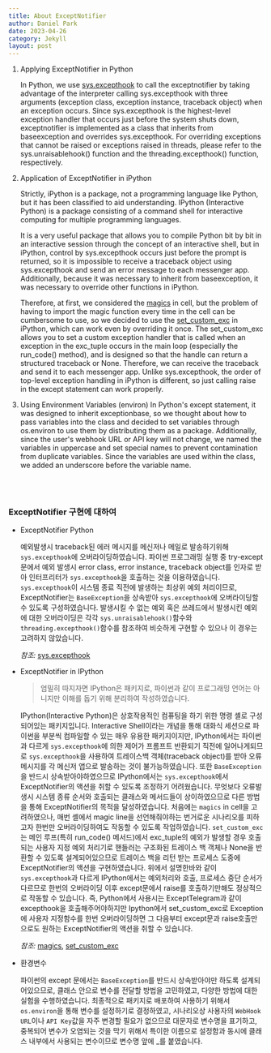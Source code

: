 ```yaml
---
title: About ExceptNotifier 
author: Daniel Park
date: 2023-04-26
category: Jekyll
layout: post
---
```


1. Applying ExceptNotifier in Python

    In Python, we use [sys.excepthook](https://docs.python.org/ko/3/library/sys.html#sys.excepthook) to call the exceptnotifier by taking advantage of the interpreter calling sys.excepthook with three arguments (exception class, exception instance, traceback object) when an exception occurs. Since sys.excepthook is the highest-level exception handler that occurs just before the system shuts down, exceptnotifier is implemented as a class that inherits from baseexception and overrides sys.excepthook. For overriding exceptions that cannot be raised or exceptions raised in threads, please refer to the sys.unraisablehook() function and the threading.excepthook() function, respectively.

2. Application of ExceptNotifier in iPython

    Strictly, iPython is a package, not a programming language like Python, but it has been classified to aid understanding.
    IPython (Interactive Python) is a package consisting of a command shell for interactive computing for multiple programming languages.

    It is a very useful package that allows you to compile Python bit by bit in an interactive session through the concept of an interactive shell, but in iPython, control by sys.excepthook occurs just before the prompt is returned, so it is impossible to receive a traceback object using sys.excepthook and send an error message to each messenger app. Additionally, because it was necessary to inherit from baseexception, it was necessary to override other functions in iPython.

    Therefore, at first, we considered the [magics](https://ipython.readthedocs.io/en/stable/interactive/magics.html) in cell, but the problem of having to import the magic function every time in the cell can be cumbersome to use, so we decided to use the [set_custom_exc](https://ipython.readthedocs.io/en/stable/api/generated/IPython.core.interactiveshell.html) in iPython, which can work even by overriding it once. The set_custom_exc allows you to set a custom exception handler that is called when an exception in the exc_tuple occurs in the main loop (especially the run_code() method), and is designed so that the handle can return a structured traceback or None. Therefore, we can receive the traceback and send it to each messenger app. Unlike sys.excepthook, the order of top-level exception handling in iPython is different, so just calling raise in the except statement can work properly.

3. Using Environment Variables (environ)
    In Python's except statement, it was designed to inherit exceptionbase, so we thought about how to pass variables into the class and decided to set variables through os.environ to use them by distributing them as a package. Additionally, since the user's webhook URL or API key will not change, we named the variables in uppercase and set special names to prevent contamination from duplicate variables. Since the variables are used within the class, we added an underscore before the variable name.

<br><br>

### ExceptNotifier 구현에 대하여

- ExceptNotifier Python

    예외발생시 traceback된 에러 메시지를 메신저나 메일로 발송하기위해 `sys.excepthook`에 오버라이딩하였습니다. 파이썬 프로그래밍 실행 중 try-except문에서 예외 발생시 error class, error instance, traceback object를 인자로 받아 인터프리터가 `sys.excepthook`을 호출하는 것을 이용하였습니다. `sys.excepthook`이 시스템 종료 직전에 발생하는 최상위 예외 처리이므로, ExceptNotifier는 `BaseException`을 상속받아 `sys.excepthook`에 오버라이딩할 수 있도록 구성하였습니다. 발생시킬 수 없는 예외 혹은 쓰레드에서 발생시킨 예외에 대한 오버라이딩은 각각 `sys.unraisablehook()`함수와 `threading.excepthook()`함수를 참조하여 비슷하게 구현할 수 있으나 이 경우는 고려하지 않았습니다. 
    
    *참조:* [sys.excepthook](https://docs.python.org/ko/3/library/sys.html#sys.excepthook)

- ExceptNotifier in IPython

    > 엄밀히 따지자면 IPython은 패키지로, 파이썬과 같이 프로그래밍 언어는 아니지만 이해를 돕기 위해 분리하여 작성하였습니다.

    IPython(Interactive Python)은 상호작용적인 컴퓨팅을 하기 위한 명령 셸로 구성되어있는 패키지입니다.
    Interactive Shell이라는 개념을 통해 대화식 세션으로 파이썬을 부분씩 컴파일할 수 있는 매우 유용한 패키지이지만, IPython에서는 파이썬과 다르게 `sys.excepthook`에 의한 제어가 프롬프트 반환되기 직전에 일어나게되므로 `sys.excepthook`을 사용하여 트레이스백 객체(traceback object)를 받아 오류 메시지를 각 메신저 앱으로 발송하는 것이 불가능하였습니다. 또한 `BaseException`을 반드시 상속받아야하였으므로 IPython에서는 `sys.excepthook`에서 ExceptNotifier의 액션을 취할 수 있도록 조정하기 어려웠습니다. 무엇보다 오류발생시 시스템 종류 순서와 호출되는 클래스와 메서드들이 상이하였으므로 다른 방법을 통해 ExceptNotifier의 목적을 달성하였습니다.
    처음에는 `magics` in cell을 고려하였으나, 매번 셸에서 magic line을 선언해줘야하는 번거로운 시나리오를 피하고자 한번만 오버라이딩하여도 작동할 수 있도록 작업하였습니다. `set_custom_exc`는 메인 루프(특히 run_code() 메서드)에서 exc_tuple의 예외가 발생할 경우 호출되는 사용자 지정 예외 처리기로 핸들러는 구조화된 트레이스 백 객체나 None을 반환할 수 있도록 설계되어있으므로 트레이스 백을 리턴 받는 프로세스 도중에 ExceptNotifier의 액션을 구현하였습니다. 위에서 설명한바와 같이 `sys.excepthook`과 다르게 IPython에서는 예외처리와 호출, 프로세스 중단 순서가 다르므로 한번의 오버라이딩 이후 except문에서 raise를 호출하기만해도 정상적으로 작동할 수 있습니다. 즉, Python에서 사용시는 ExceptTelegram과 같이 excepthook을 호출해주어야하지만 Ipython에서 set_custom_exc로 Exception에 사용자 지정함수를 한번 오버라이딩하면 그 다음부터 except문과 raise호출만으로도 원하는 ExceptNotifier의 액션을 취할 수 있습니다.

    *참조:*
    [magics](https://ipython.readthedocs.io/en/stable/interactive/magics.html), [set_custom_exc](https://ipython.readthedocs.io/en/stable/api/generated/IPython.core.interactiveshell.html)


- 환경변수

    파이썬의 except 문에서는 `BaseException`를 반드시 상속받아야만 하도록 설계되어있으므로, 클래스 안으로 변수를 전달할 방법을 고민하였고, 다양한 방법에 대한 실험을 수행하였습니다. 최종적으로 패키지로 배포하여 사용하기 위해서 `os.environ`을 통해 변수를 설정하기로 결정하였고, 시나리오상 사용자의 `WebHook URL`이나 `API Key`값을 자주 변경할 필요가 없으므로 대문자로 변수명을 표기하고, 중복되어 변수가 오염되는 것을 막기 위해서 특이한 이름으로 설정함과 동시에 클래스 내부에서 사용되는 변수이므로 변수명 앞에 _를 붙였습니다.